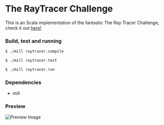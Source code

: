 # The RayTracer Challenge

This is an Scala implementation of the fantastic The Ray Tracer Challenge, check it out [here!](http://raytracerchallenge.com/)

### Build, test and running

```sh
$ ./mill raytracer.compile
```

```sh
$ ./mill raytracer.test
```

```sh
$ ./mill raytracer.run
```

### Dependencies

  - mill

### Preview

![Preview Image](https://user-images.githubusercontent.com/12631133/141692883-5ede98db-c119-49f3-aecd-33198e63357c.png)
